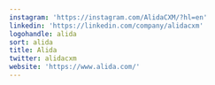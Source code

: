 ```yaml
---
instagram: 'https://instagram.com/AlidaCXM/?hl=en'
linkedin: 'https://linkedin.com/company/alidacxm'
logohandle: alida
sort: alida
title: Alida
twitter: alidacxm
website: 'https://www.alida.com/'
---
```

